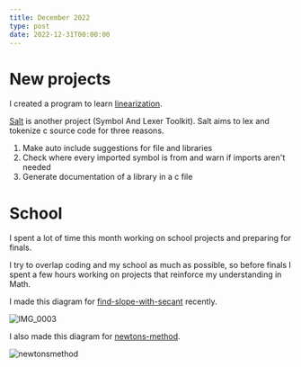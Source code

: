 ```yaml
---
title: December 2022
type: post
date: 2022-12-31T00:00:00
---
```


# New projects

I created a program to learn [linearization](https://github.com/JakeRoggenbuck/linearization).

[Salt](https://github.com/JakeRoggenbuck/salt) is another project (Symbol And Lexer Toolkit). Salt aims to lex and tokenize c source code for three reasons.

1. Make auto include suggestions for file and libraries
2. Check where every imported symbol is from and warn if imports aren't needed
3. Generate documentation of a library in a c file

# School

I spent a lot of time this month working on school projects and preparing for finals.

I try to overlap coding and my school as much as possible, so before finals I spent a few hours working on projects that reinforce my understanding in Math.

I made this diagram for [find-slope-with-secant](https://github.com/JakeRoggenbuck/find-slope-with-secant) recently.

![IMG_0003](https://user-images.githubusercontent.com/35516367/210162752-96bee4b3-bbef-461c-9ca4-414f1c892c01.jpg)

I also made this diagram for [newtons-method](https://github.com/JakeRoggenbuck/newtons-method).

![newtonsmethod](https://user-images.githubusercontent.com/35516367/210165782-5b459eb8-0933-4a78-8dd8-d5bb521e8997.png)
